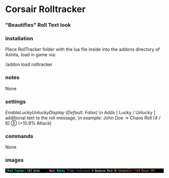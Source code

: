 # Corsair Rolltracker
### "Beautifies" Roll Text look 

### installation
Place RollTracker folder with the lua file inside into the addons directory of Ashita, load in game via:

/addon load rolltracker

### notes
None

### settings
*EnableLuckyUnluckyDisplay (Default: False)* \n
Adds [ Lucky / Unlucky ] additional text to the roll message, \n
example: John Doe → Chaos Roll [4 / 6] ⑤ (+10.9% Attack)

### commands
None

### images
![Image of Rolltracker](Rolltracker_Screenshot.png)
